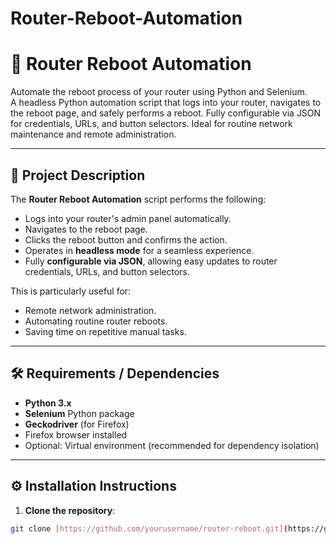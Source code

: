 # Router-Reboot-Automation


# 🚀 Router Reboot Automation

Automate the reboot process of your router using Python and Selenium.  
A headless Python automation script that logs into your router, navigates to the reboot page, and safely performs a reboot. Fully configurable via JSON for credentials, URLs, and button selectors. Ideal for routine network maintenance and remote administration.

---

## 🔹 Project Description

The **Router Reboot Automation** script performs the following:

- Logs into your router's admin panel automatically.
- Navigates to the reboot page.
- Clicks the reboot button and confirms the action.
- Operates in **headless mode** for a seamless experience.
- Fully **configurable via JSON**, allowing easy updates to router credentials, URLs, and button selectors.

This is particularly useful for:

- Remote network administration.
- Automating routine router reboots.
- Saving time on repetitive manual tasks.

---

## 🛠️ Requirements / Dependencies

- **Python 3.x**
- **Selenium** Python package
- **Geckodriver** (for Firefox)
- Firefox browser installed
- Optional: Virtual environment (recommended for dependency isolation)

---

## ⚙️ Installation Instructions

1. **Clone the repository**:

```bash
git clone [https://github.com/yourusername/router-reboot.git](https://github.com/shifatsrm09/Router-Reboot-Automation.git

